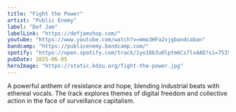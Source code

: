 ```yaml
---
title: "Fight the Power"
artist: "Public Enemy"
label: "Def Jam"
labelLink: "https://defjamshop.com/"
youtube: "https://www.youtube.com/watch?v=mmo3HFa2vjgbandcaban"
bandcamp: "https://publicenemy.bandcamp.com/"
spotify: "https://open.spotify.com/track/1yo16b3u0lptm6Cs7lx4AD?si=75359ba3ae2d4e94"
pubDate: 2025-06-05
heroImage: "https://static.kdzu.org/fight-the-power.jpg"
---
```


A powerful anthem of resistance and hope, blending industrial beats with ethereal vocals. The track explores themes of digital freedom and collective action in the face of surveillance capitalism. 